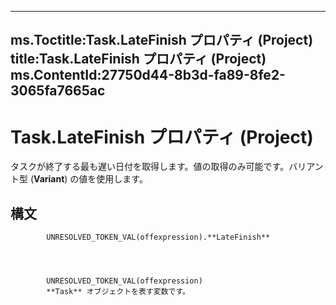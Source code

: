 

---
ms.Toctitle:Task.LateFinish プロパティ (Project)
title:Task.LateFinish プロパティ (Project)
ms.ContentId:27750d44-8b3d-fa89-8fe2-3065fa7665ac
---
# Task.LateFinish プロパティ (Project)




タスクが終了する最も遅い日付を取得します。値の取得のみ可能です。バリアント型 (**Variant**) の値を使用します。

## 構文

            UNRESOLVED_TOKEN_VAL(offexpression).**LateFinish**




            UNRESOLVED_TOKEN_VAL(offexpression)
            **Task** オブジェクトを表す変数です。





